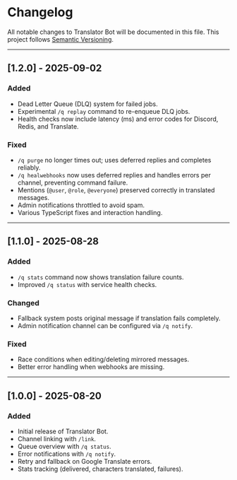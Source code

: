 # Changelog

All notable changes to Translator Bot will be documented in this file.
This project follows [Semantic Versioning](https://semver.org/).

---

## [1.2.0] - 2025-09-02
### Added
- Dead Letter Queue (DLQ) system for failed jobs.
- Experimental `/q replay` command to re-enqueue DLQ jobs.
- Health checks now include latency (ms) and error codes for Discord, Redis, and Translate.

### Fixed
- `/q purge` no longer times out; uses deferred replies and completes reliably.
- `/q healwebhooks` now uses deferred replies and handles errors per channel, preventing command failure.
- Mentions (`@user`, `@role`, `@everyone`) preserved correctly in translated messages.
- Admin notifications throttled to avoid spam.
- Various TypeScript fixes and interaction handling.

---

## [1.1.0] - 2025-08-28
### Added
- `/q stats` command now shows translation failure counts.
- Improved `/q status` with service health checks.

### Changed
- Fallback system posts original message if translation fails completely.
- Admin notification channel can be configured via `/q notify`.

### Fixed
- Race conditions when editing/deleting mirrored messages.
- Better error handling when webhooks are missing.

---

## [1.0.0] - 2025-08-20
### Added
- Initial release of Translator Bot.
- Channel linking with `/link`.
- Queue overview with `/q status`.
- Error notifications with `/q notify`.
- Retry and fallback on Google Translate errors.
- Stats tracking (delivered, characters translated, failures).
